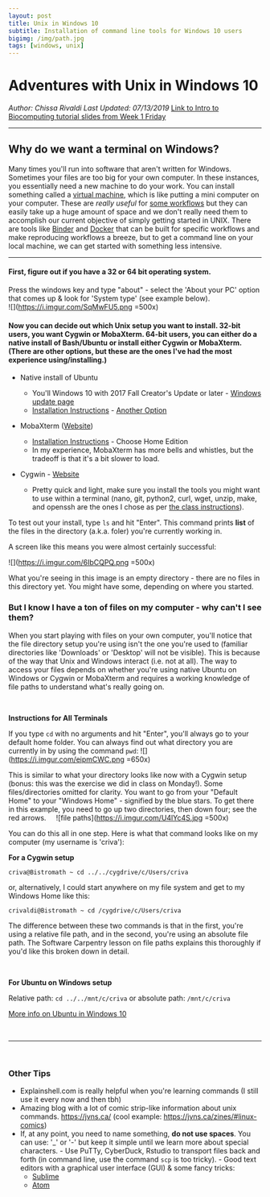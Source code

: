 ```yaml
---
layout: post
title: Unix in Windows 10
subtitle: Installation of command line tools for Windows 10 users
bigimg: /img/path.jpg
tags: [windows, unix]
---
```


# Adventures with Unix in Windows 10
 *Author: Chissa Rivaldi
Last Updated: 07/13/2019*
[Link to Intro to Biocomputing tutorial slides from Week 1 Friday](https://docs.google.com/presentation/d/1fK_Y_O_ZVYCWAWh6EXcYmKqcyoP-_EVsrhtOqt6M8cQ/edit?usp=sharing)

---
## Why do we want a terminal on Windows?

Many times you'll run into software that aren't written for Windows. Sometimes your files are too big for your own computer. In these instances, you essentially need a new machine to do your work. You can install something called a [virtual machine](https://medium.freecodecamp.org/a-beginner-friendly-introduction-to-containers-vms-and-docker-79a9e3e119b), which is like putting a mini computer on your computer. These are *really useful* for [some workflows](https://www.ncbi.nlm.nih.gov/pmc/articles/PMC4567039/) but they can easily take up a huge amount of space and we don't really need them to accomplish our current objective of simply getting started in UNIX. There are tools like [Binder](https://mybinder.readthedocs.io/en/latest/introduction.html) and [Docker](https://www.docker.com/why-docker) that can be built for specific workflows and make reproducing workflows a breeze, but to get a command line on your local machine, we can get started with something less intensive. 

---

#### First, figure out if you have a 32 or 64 bit operating system. 
Press the windows key and type "about" - select the 'About your PC' option that comes up & look for 'System type' (see example below).  
![](https://i.imgur.com/SqMwFU5.png =500x)


#### Now you can decide out which Unix setup you want to install. 32-bit users, you want Cygwin or MobaXterm. 64-bit users, you can either do a native install of Bash/Ubuntu or install either Cygwin or MobaXterm. (There are other options, but these are the ones I've had the most experience using/installing.)
- Native install of Ubuntu 
    - You'll Windows 10 with 2017 Fall Creator's Update or later -  [Windows update page](https://support.microsoft.com/en-gb/help/4028685/windows-10-get-the-update)
    - [Installation Instructions](https://tutorials.ubuntu.com/tutorial/tutorial-ubuntu-on-windows#0) - [Another Option](https://docs.microsoft.com/en-us/windows/wsl/install-win10)
- MobaXterm ([Website](https://mobaxterm.mobatek.net/download-home-edition.html))

    - [Installation Instructions](https://blog.jez.io/2014/09/28/setting-up-mobaxterm-for-ssh-on-windows/) - Choose Home Edition
    - In my experience, MobaXterm has more bells and whistles, but the tradeoff is that it's a bit slower to load. 
- Cygwin - [Website](http://www.cygwin.com/)
    - Pretty quick and light, make sure you install the tools you might want to use within a terminal (nano, git, python2, curl, wget, unzip, make, and openssh are the ones I chose as per [the class instructions](https://github.com/joneslabND/ICB_Fall2018)).

To test out your install, type 
```ls```
and hit "Enter". This command prints **list** of the files in the directory (a.k.a. foler) you're currently working in. 

A screen like this means you were almost certainly successful: 

![](https://i.imgur.com/6IbCQPQ.png =500x)

What you're seeing in this image is an empty directory - there are no files in this directory yet. You might have some, depending on where you started.

### But I know I have a ton of files on my computer - why can't I see them? 
When you start playing with files on your own computer, you'll notice that the file directory setup you're using isn't the one you're used to (familiar directories like 'Downloads' or 'Desktop' will not be visible). This is because of the way that Unix and Windows interact (i.e. not at all). The way to access your files depends on whether you're using native Ubuntu on Windows or Cygwin or MobaXterm and requires a working knowledge of file paths to understand what's really going on. 

$~$

**Instructions for All Terminals**

If you type `cd` with no arguments and hit "Enter", you'll always go to your default home folder. You can always find out what directory you are currently in by using the command `pwd`:
![](https://i.imgur.com/eipmCWC.png =650x)
$~$

This is similar to what your directory looks like now with a Cygwin setup (bonus: this was the exercise we did in class on Monday!). Some files/directories omitted for clarity. You want to go from your "Default Home" to your "Windows Home" - signified by the blue stars. To get there in this example, you need to go up two directories, then down four; see the red arrows.
$~$
$~$
![file paths](https://i.imgur.com/U4lYc4S.jpg =500x)
$~$
$~$


You can do this all in one step. Here is what that command looks like on my computer (my username is 'criva'):

**For a Cygwin setup**

```criva@Bistromath ~ cd ../../cygdrive/c/Users/criva```

or, alternatively, I could start anywhere on my file system and get to my Windows Home like this:

```crivaldi@Bistromath ~ cd /cygdrive/c/Users/criva```

The difference between these two commands is that in the first, you're using a relative file path, and in the second, you're using an absolute file path. The Software Carpentry lesson on file paths explains this thoroughly if you'd like this broken down in detail.  

$~$

**For Ubuntu on Windows setup**

Relative path: 
```cd ../../mnt/c/criva``` 
or absolute path:
```/mnt/c/criva```

[More info on Ubuntu in Windows 10](https://www.howtogeek.com/261383/how-to-access-your-ubuntu-bash-files-in-windows-and-your-windows-system-drive-in-bash/)

$~$

---

$~$

### Other Tips


   - Explainshell.com is really helpful when you're learning commands (I still use it every now and then tbh)
   - Amazing blog with a lot of comic strip-like information about unix commands. https://jvns.ca/ (cool example: https://jvns.ca/zines/#linux-comics)
   - If, at any point, you need to name something, **do not use spaces**. You can use: '_' or '-' but keep it simple until we learn more about special characters.
    - Use PuTTy, CyberDuck, Rstudio to transport files back and forth (in command line, use the command `scp` is too tricky). 
    - Good text editors with a graphical user interface (GUI) & some fancy tricks:
        - [Sublime](https://www.sublimetext.com/3)
        - [Atom](https://atom.io/)
